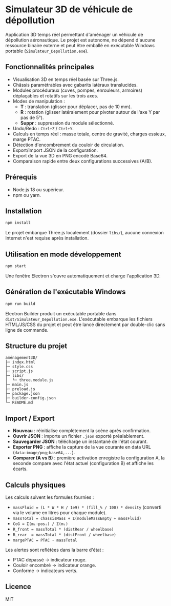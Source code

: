 # Simulateur 3D de véhicule de dépollution

Application 3D temps réel permettant d'aménager un véhicule de dépollution aéronautique. Le projet est autonome, ne dépend d'aucune ressource binaire externe et peut être emballé en exécutable Windows portable (`Simulateur_Depollution.exe`).

## Fonctionnalités principales

- Visualisation 3D en temps réel basée sur Three.js.
- Châssis paramétrables avec gabarits latéraux translucides.
- Modules procéduraux (cuves, pompes, enrouleurs, armoires) déplaçables et rotatifs sur les trois axes.
- Modes de manipulation :
  - **T** : translation (glisser pour déplacer, pas de 10 mm).
  - **R** : rotation (glisser latéralement pour pivoter autour de l'axe Y par pas de 5°).
  - **Suppr** : suppression du module sélectionné.
- Undo/Redo : `Ctrl+Z` / `Ctrl+Y`.
- Calculs en temps réel : masse totale, centre de gravité, charges essieux, marge PTAC.
- Détection d'encombrement du couloir de circulation.
- Export/Import JSON de la configuration.
- Export de la vue 3D en PNG encodé Base64.
- Comparaison rapide entre deux configurations successives (A/B).

## Prérequis

- Node.js 18 ou supérieur.
- npm ou yarn.

## Installation

```bash
npm install
```

Le projet embarque Three.js localement (dossier `libs/`), aucune connexion Internet n'est requise après installation.

## Utilisation en mode développement

```bash
npm start
```

Une fenêtre Electron s'ouvre automatiquement et charge l'application 3D.

## Génération de l'exécutable Windows

```bash
npm run build
```

Electron Builder produit un exécutable portable dans `dist/Simulateur_Depollution.exe`. L'exécutable embarque les fichiers HTML/JS/CSS du projet et peut être lancé directement par double-clic sans ligne de commande.

## Structure du projet

```
aménagement3D/
├─ index.html
├─ style.css
├─ script.js
├─ libs/
│  └─ three.module.js
├─ main.js
├─ preload.js
├─ package.json
├─ builder-config.json
└─ README.md
```

## Import / Export

- **Nouveau** : réinitialise complètement la scène après confirmation.
- **Ouvrir JSON** : importe un fichier `.json` exporté préalablement.
- **Sauvegarder JSON** : télécharge un instantané de l'état courant.
- **Exporter PNG** : affiche la capture de la vue courante en data URL (`data:image/png;base64,...`).
- **Comparer (A vs B)** : première activation enregistre la configuration A, la seconde compare avec l'état actuel (configuration B) et affiche les écarts.

## Calculs physiques

Les calculs suivent les formules fournies :

- `massFluid = (L * W * H / 1e9) * (fill_% / 100) * density` (converti via le volume en litres pour chaque module).
- `massTotal = chassisMass + Σ(moduleMassEmpty + massFluid)`
- `CoG = Σ(mᵢ·posᵢ) / Σ(mᵢ)`
- `R_front = massTotal * (distRear / wheelbase)`
- `R_rear  = massTotal * (distFront / wheelbase)`
- `margePTAC = PTAC - massTotal`

Les alertes sont reflétées dans la barre d'état :

- PTAC dépassé → indicateur rouge.
- Couloir encombré → indicateur orange.
- Conforme → indicateurs verts.

## Licence

MIT
